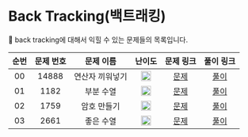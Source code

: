# Back Tracking(백트래킹)

🐻 back tracking에 대해서 익힐 수 있는 문제들의 목록입니다.

| 순번 | 문제 번호 |    문제 이름    |                                        난이도                                         |                   문제 링크                   |                                          풀이 링크                                           |
| :--: | :-------: | :-------------: | :-----------------------------------------------------------------------------------: | :-------------------------------------------: | :------------------------------------------------------------------------------------------: |
|  00  |   14888   | 연산자 끼워넣기 | <img width="20" height="20" src="https://d2gd6pc034wcta.cloudfront.net/tier/10.svg"/> | [문제](https://www.acmicpc.net/problem/14888) | [풀이](https://github.com/ssinee/Baekjoon/blob/main/data_structure/14888_연산자끼워넣기.cpp) |
|  01  |   1182    |    부분 수열    | <img width="20" height="20" src="https://d2gd6pc034wcta.cloudfront.net/tier/9.svg"/>  | [문제](https://www.acmicpc.net/problem/1182)  |  [풀이](https://github.com/ssinee/Baekjoon/blob/main/data_structure/1182_부분수열의합.cpp)   |
|  02  |   1759    |   암호 만들기   | <img width="20" height="20" src="https://d2gd6pc034wcta.cloudfront.net/tier/11.svg"/> | [문제](https://www.acmicpc.net/problem/1759)  |   [풀이](https://github.com/ssinee/Baekjoon/blob/main/data_structure/1759_암호만들기.cpp)    |
|  03  |   2661    |    좋은 수열    | <img width="20" height="20" src="https://d2gd6pc034wcta.cloudfront.net/tier/12.svg"/> | [문제](https://www.acmicpc.net/problem/2661)  |    [풀이](https://github.com/ssinee/Baekjoon/blob/main/data_structure/2661_좋은수열.cpp)     |
